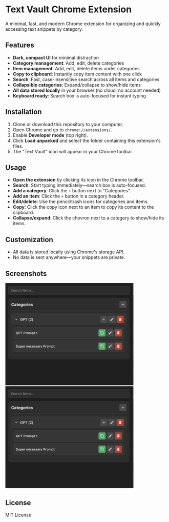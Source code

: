 # Text Vault Chrome Extension

A minimal, fast, and modern Chrome extension for organizing and quickly accessing text snippets by category.

## Features

- **Dark, compact UI** for minimal distraction
- **Category management**: Add, edit, delete categories
- **Item management**: Add, edit, delete items under categories
- **Copy to clipboard**: Instantly copy item content with one click
- **Search**: Fast, case-insensitive search across all items and categories
- **Collapsible categories**: Expand/collapse to show/hide items
- **All data stored locally** in your browser (no cloud, no account needed)
- **Keyboard ready**: Search box is auto-focused for instant typing

## Installation

1. Clone or download this repository to your computer.
2. Open Chrome and go to `chrome://extensions/`.
3. Enable **Developer mode** (top right).
4. Click **Load unpacked** and select the folder containing this extension's files.
5. The "Text Vault" icon will appear in your Chrome toolbar.

## Usage

- **Open the extension** by clicking its icon in the Chrome toolbar.
- **Search**: Start typing immediately—search box is auto-focused.
- **Add a category**: Click the `+` button next to "Categories".
- **Add an item**: Click the `+` button in a category header.
- **Edit/delete**: Use the pencil/trash icons for categories and items.
- **Copy**: Click the copy icon next to an item to copy its content to the clipboard.
- **Collapse/expand**: Click the chevron next to a category to show/hide its items.

## Customization

- All data is stored locally using Chrome's storage API.
- No data is sent anywhere—your snippets are private.

## Screenshots

<img src="https://raw.githubusercontent.com/sudarshaana/text-vault-extension/refs/heads/main/screenshoot/main.png" alt="Main" width="400"/>
<img src="https://raw.githubusercontent.com/sudarshaana/text-vault-extension/refs/heads/main/screenshoot/main.png" alt="Search" width="400"/>

## License

MIT License

